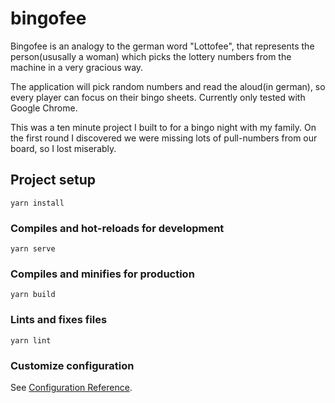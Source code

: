 # bingofee

Bingofee is an analogy to the german word "Lottofee", that represents the person(ususally a woman) which picks the lottery numbers from the machine in a very gracious way.

The application will pick random numbers and read the aloud(in german), so every player can focus on their bingo sheets. Currently only tested with Google Chrome.

This was a ten minute project I built to for a bingo night with my family. On the first round I discovered we were missing lots of pull-numbers from our board, so I lost miserably.


## Project setup
```
yarn install
```

### Compiles and hot-reloads for development
```
yarn serve
```

### Compiles and minifies for production
```
yarn build
```

### Lints and fixes files
```
yarn lint
```

### Customize configuration
See [Configuration Reference](https://cli.vuejs.org/config/).
